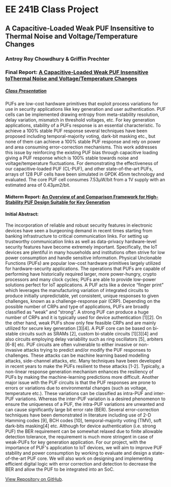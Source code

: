# EE 241B Class Project
## A Capacitive-Loaded Weak PUF Insensitive to Thermal Noise and Voltage/Temperature Changes
### Antroy Roy Chowdhury & Griffin Prechter

### Final Report: [A Capacitive-Loaded Weak PUF Insensitive toThermal Noise and Voltage/Temperature Changes](https://github.com/gprechter/EE241B-PUF/raw/main/EE241B_PUF_Project_FINAL-REPORT.pdf)
##### [Class Presentation](https://github.com/gprechter/EE241B-PUF/raw/main/EE241B_PUF_Project_Slides.pdf)

PUFs are low-cost hardware primitives that exploit process variations for use in security applications like key generation and user authentication. PUF cells can be implemented drawing entropy from meta-stability resolution, delay variation, mismatch in threshold voltages, etc. For key generation applications, stability of a PUFs response is an essential characteristic. To achieve a 100% stable PUF response several techniques have been proposed including temporal-majority voting, dark-bit masking etc., but none of them can achieve a 100% stable PUF response and rely on power and area consuming error-correction mechanisms. This work addresses this issue by reinforcing the existing PUF bias through capacitive loading giving a PUF response which is 100% stable towards noise and voltage/temperature fluctuations. For demonstrating the effectiveness of our capacitive-loaded PUF (CL-PUF), and other state-of-the-art PUFs, arrays of 128 PUF cells have been simulated in GPDK 45nm technology and evaluated. The core PUF cell consumes 7.53μW/bit from a 1V supply with an estimated area of 0.43μm2/bit.

#### Midterm Report: [An Overview of and Comparison Framework for High-Stability PUF Design Suitable for Key Generation](https://github.com/gprechter/EE241B-PUF/raw/main/EE241B_PUF_Midterm_Report.pdf)

#### Initial Abstract:
The incorporation of reliable and robust security features in electronic devices have seen a burgeoning demand in recent times starting from banking infrastructure to critical communication links. For setting up trustworthy communication links as well as data-privacy hardware-level security features have become extremely important. Specifically, the IoT devices are plentiful in many households and institutions often strive for low power consumption and handle sensitive information. Physical Unclonable Functions (PUFs) are popular low-cost hardware primitives largely utilized for hardware-security applications. The operations that PUFs are capable of performing have historically required larger, more power-hungry, crypto processors   and many clock cycles; PUFs are able to provide low-power solutions perfect for IoT applications. A PUF acts like a device “finger print” which leverages the manufacturing variation of integrated circuits to produce initially unpredictable, yet consistent, unique responses to given challenges, known as a challenge-response pair (CRP). Depending on the possible number of CRPs and type of applications, PUFs are broadly classified as “weak” and “strong”. A strong PUF can produce a huge number of CRPs and it is typically used for device authentication [1][2]. On the other hand, weak PUFs show only few feasible CRPs and are mainly utilized for secure key generation [3][4]. A PUF core can be based on bi-stable circuits such as SRAMs [2], custom bi-stable circuits [1][3][4] and also circuits employing delay variability such as ring oscillators [5], arbiters [6-8] etc. PUF circuits are often vulnerable to either invasive or non-invasive attacks trying to predict and/or modify the PUF responses to challenges. These attacks can be machine learning based modelling attacks, side-channel attacks, etc. Many techniques have been developed in recent years to make the PUFs resilient to these attacks [1-2]. Typically, a non-linear response generation mechanism enhances the resiliency of PUFs by making the machine-learning predictions more difficult. Another major issue with the PUF circuits is that the PUF responses are prone to errors or variations due to environmental changes (such as voltage, temperature etc.). These variations can be classified as intra-PUF and inter-PUF variations. Whereas the inter-PUF variation is a desired phenomenon to ensure the uniqueness of a PUF, the intra-PUF variations are unwanted and can cause significantly large bit error rate (BER). Several error-correction techniques have been demonstrated in literature including use of 2-D Hamming codes [9], BCH codes [10], temporal-majority voting (TMV), soft dark-bits masking[4] etc. Although for device authentication (i.e. strong PUF) the BER requirement can be somewhat relaxed due to finite allowable detection tolerance, the requirement is much more stringent in case of weak-PUFs for key generation application. For our project, with the importance of PUF's application to IoT devices, we will aim to improve PUF stability and power consumption by working to evaluate and design a state-of-the-art PUF core. We will also work on designing and implementing efficient digital logic with error correction and detection to decrease the BER and allow the PUF to be integrated into an SoC.


[View Repository on GitHub](https://github.com/gprechter/EE241B-PUF).

